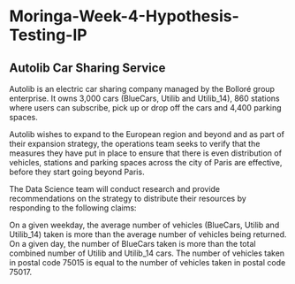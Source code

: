 # Moringa-Week-4-Hypothesis-Testing-IP
## Autolib Car Sharing Service
Autolib is an electric car sharing company managed by the Bolloré group enterprise. It owns 3,000 cars (BlueCars, Utilib and Utilib_14), 860 stations where users can subscribe, pick up or drop off the cars and 4,400 parking spaces.

Autolib wishes to expand to the European region and beyond and as part of their expansion strategy, the operations team seeks to verify that the measures they have put in place to ensure that there is even distribution of vehicles, stations and parking spaces across the city of Paris are effective, before they start going beyond Paris.

The Data Science team will conduct research and provide recommendations on the strategy to distribute their resources by responding to the following claims:

On a given weekday, the average number of vehicles (BlueCars, Utilib and Utilib_14) taken is more than the average number of vehicles being returned.
On a given day, the number of BlueCars taken is more than the total combined number of Utilib and Utilib_14 cars.
The number of vehicles taken in postal code 75015 is equal to the number of vehicles taken in postal code 75017.
